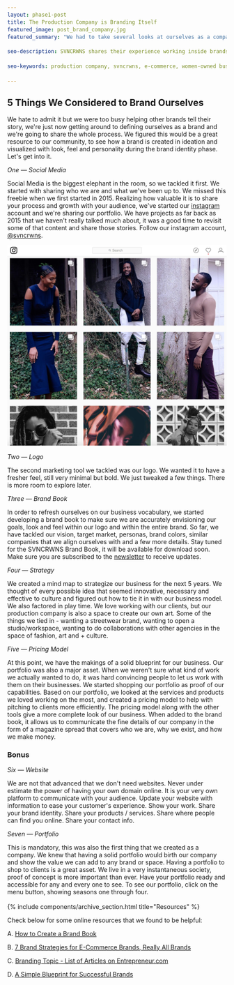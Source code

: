 ```yaml
---
layout: phase1-post
title: The Production Company is Branding Itself
featured_image: post_brand_company.jpg
featured_summary: "We had to take several looks at ourselves as a company positioning ourselves to help other companies grow.  It's time we start branding ourselves and showing our audience what it takes to begin this journey.  Check out the first 5 items we tackled below."

seo-description: SVNCRWNS shares their experience working inside brands while not having branding itself.  This is a common experience for many different industries where startups are ramping up and solidifying their positions.  We love transparency, in order for our clients to grow, we have to grow.  Let's grow together.

seo-keywords: production company, svncrwns, e-commerce, women-owned businesses, creative team, consulting, business operations, launch my brand, manage my brand, photography, videography, special projects

---
```

5 Things We Considered to Brand Ourselves
-----------------------------------------
We hate to admit it but we were too busy helping other brands tell their story, we're just now getting around to defining ourselves as a brand and we're going to share the whole process.  We figured this would be a great resource to our community, to see how a brand is created in ideation and visualized with look, feel and personality during the brand identity phase.  Let's get into it.

*One &mdash; Social Media*

Social Media is the biggest elephant in the room, so we tackled it first.  We started with sharing who we are and what we've been up to.  We missed this freebie when we first started in 2015.  Realizing how valuable it is to share your process and growth with your audience, we've started our [instagram](http://www.instagram.com/svncrwns) account and we're sharing our portfolio.  We have projects as far back as 2015 that we haven't really talked much about, it was a good time to revisit some of that content and share those stories.  Follow our instagram account, [@svncrwns](http://www.instagram.com/svncrwns).

![Brand Company 001](/dist/images/post_brandcompany.jpg)

*Two &mdash; Logo*

The second marketing tool we tackled was our logo.  We wanted it to have a fresher feel, still very minimal but bold.  We just tweaked a few things.  There is more room to explore later.

*Three &mdash; Brand Book*

In order to refresh ourselves on our business vocabulary, we started developing a brand book to make sure we are accurately envisioning our goals, look and feel within our logo and within the entire brand.  So far, we have tackled our vision, target market, personas, brand colors, similar companies that we align ourselves with and a few more details.  Stay tuned for the SVNCRWNS Brand Book, it will be available for download soon.  Make sure you are subscribed to the [newsletter](http://www.svncrwns.com/newsletter) to receive updates.

*Four &mdash; Strategy*

We created a mind map to strategize our business for the next 5 years.  We thought of every possible idea that seemed innovative, necessary and effective to culture and figured out how to tie it in with our business model.  We also factored in play time.  We love working with our clients, but our production company is also a space to create our own art.  Some of the things we tied in - wanting a streetwear brand, wanting to open a studio/workspace, wanting to do collaborations with other agencies in the space of fashion, art and + culture.

*Five &mdash; Pricing Model*

At this point, we have the makings of a solid blueprint for our business. Our portfolio was also a major asset.  When we weren't sure what kind of work we actually wanted to do, it was hard convincing people to let us work with them on their businesses.  We started shopping our portfolio as proof of our capabilities.  Based on our portfolio, we looked at the services and products we loved working on the most, and created a pricing model to help with pitching to clients more efficiently.  The pricing model along with the other tools give a more complete look of our business.  When added to the brand book, it allows us to communicate the fine details of our company in the form of a magazine spread that covers who we are, why we exist, and how we make money.

### Bonus

*Six &mdash; Website*

We are not that advanced that we don't need websites.  Never under estimate the power of having your own domain online.  It is your very own platform to communicate with your audience.  Update your website with information to ease your customer's experience.  Show your work.  Share your brand identity.  Share your products / services.  Share where people can find you online.  Share your contact info.  

*Seven &mdash; Portfolio*

This is mandatory, this was also the first thing that we created as a company.  We knew that having a solid portfolio would birth our company and show the value we can add to any brand or space.  Having a portfolio to shop to clients is a great asset.  We live in a very instantaneous society, proof of concept is more important than ever.  Have your portfolio ready and accessible for any and every one to see.  To see our portfolio, click on the menu button, showing seasons one through four.
<br/>
<br/>
{% include components/archive_section.html title="Resources" %}

Check below for some online resources that we found to be helpful:

A. [How to Create a Brand Book](https://blog.flipsnack.com/how-to-create-a-brand-book-guide-and-examples/)

B. [7 Brand Strategies for E-Commerce Brands, Really All Brands](https://www.entrepreneur.com/article/299952)

C. [Branding Topic - List of Articles on Entrepreneur.com](https://www.entrepreneur.com/topic/branding)

D. [A Simple Blueprint for Successful Brands](https://www.forbes.com/sites/jerrymclaughlin/2011/12/14/a-simple-blueprint-for-a-successful-brand/#2d4767b05484)
